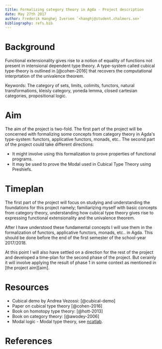 ```yaml
---
title: Formalizing category theory in Agda - Project description
date: May 27th 2017
author: Frederik Hanghøj Iversen `<hanghj@student.chalmers.se>`
bibliography: refs.bib
---
```


Background
==========

Functional extensionality gives rise to a notion of equality of functions not
present in intensional dependent type theory. A type-system called cubical
type-theory is outlined in [@cohen-2016] that recovers the computational interprtation of the univalence theorem.

Keywords: The category of sets, limits, colimits, functors, natural
transformations, kleisly category, yoneda lemma, closed cartesian categories,
propositional logic.

Aim
===

The aim of the project is two-fold. The first part of the project will be
concerned with formalizing some concepts from category theory in Agda's
type-system: functors, applicative functors, monads, etc.. The second part of
the project could take different directions:

* It might involve using this formalization to prove properties of functional
  programs.
* It may be used to prove the Modal used in Cubical Type Theory using Preshiefs.

Timeplan
========

The first part of the project will focus on studying and understanding the
foundations for this project namely; familiarizing myself with basic concepts
from category theory, understanding how cubical type theory gives rise to
expressing functional extensionality and the univalence theorem.

After I have understood these fundamental concepts I will use them in the
formalization of functors, applicative functors, monads, etc.. in Agda. This
should be done before the end of the first semester of the school-year
2017/2018.

At this point I will also have settled on a direction for the rest of the
project and developed a time-plan for the second phase of the project. But
cerainly it will involve applying the result of phase 1 in some context as
mentioned in [the project aim][aim].

Resources
=========

* Cubical demo by Andrea Vezossi: [@cubical-demo]
* Paper on cubical type theory [@cohen-2016]
* Book on homotopy type theory: [@hott-2013]
* Book on category theory: [@awodey-2006]
* Modal logic - Modal type theory, see
  [ncatlab](https://ncatlab.org/nlab/show/modal+type+theory).

References
==========

